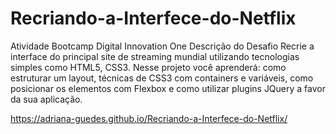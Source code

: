 # Recriando-a-Interfece-do-Netflix
Atividade Bootcamp Digital Innovation One
Descrição do Desafio
Recrie a interface do principal site de streaming mundial utilizando tecnologias simples como HTML5, CSS3. Nesse projeto você aprenderá: como estruturar um layout, técnicas de CSS3 com containers e variáveis, como posicionar os elementos com Flexbox e como utilizar plugins JQuery a favor da sua aplicação.

https://adriana-guedes.github.io/Recriando-a-Interfece-do-Netflix/


